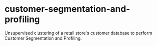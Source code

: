 # customer-segmentation-and-profiling
Unsupervised clustering of a retail store's customer database to perform Customer Segmentation and Profiling.
